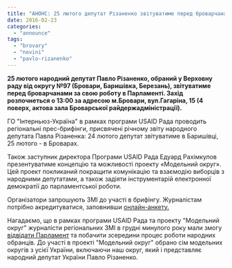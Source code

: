 ```yaml
---
title: "АНОНС: 25 лютого депутат Різаненко звітуватиме перед броварчанами"
date: 2016-02-23
categories: 
  - "announce"
tags: 
  - "brovary"
  - "novini"
  - "pavlo-rizanenko"
---
```


**25 лютого народний депутат Павло Різаненко, обраний у Верховну раду від округу №97 (Бровари, Баришівка, Березань), звітуватиме перед броварчанами за свою роботу в Парламенті. Захід розпочнеться о 13:00 за адресою м.Бровари, вул.Гагаріна, 15 (4 поверх, актова зала Броварської райдержадміністрації).**

ГО "Інтерньюз-Україна" в рамках програми USAID Рада проводить регіональні прес-брифінги, присвячені річному звіту народного депутата Павла Різаненка: 24 лютого депутат звітуватиме в Баришівці, 25 лютого - в Броварах.

Також заступник директора Програми USAID Рада Едуард Рахімкулов презентуватиме концепцію та можливості проекту «Модельний округ». Цей проект покликаний покращити комунікацію та взаємодію виборців з народними депутатами, а також задіяти інструментарій електронної демократії до парламентської роботи.

Організатори запрошують ЗМІ до участі в брифінгу. Журналістам потрібно акредитуватися, заповнивши [онлайн-анкету.](https://docs.google.com/forms/d/10LVUJifDwIWxuw4MetnR2km8sAY2sRYMWQkfmjE8k24/viewform) 

Нагадаємо, що в рамках програми USAID Рада та проекту "Модельний округ" журналісти регіональних ЗМІ в грудні минулого року мали змогу [відвідати Парламент](https://mpz.brovary.org/brovary-v-verhovnij-radi-yak-pratsyuye-parlament-poglyad-zseredyny/) та побачити зсередини процес роботи народних обранців. До участі в проекті "Модельний округ" обрано сім модельних округів з усієї України, включаючи наш округ, який і представляє народний депутат України Павло Різаненко.
